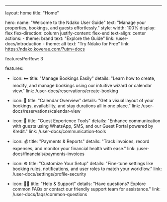 ---
layout: home
title: "Home"

hero:
  name: "Welcome to the Ndako User Guide"
  text: "Manage your properties, bookings, and guests effortlessly."
  style:
    width: 100%
    display: flex
    flex-direction: column
    justify-content: flex-end
    text-align: center
  actions:
    - theme: brand
      text: "Explore the Guide"
      link: /user-docs/introduction
    - theme: alt
      text: "Try Ndako for Free"
      link: https://ndako.koverae.com/?utm=docs

featuresPerRow: 3

features:
- icon: 🛏️
  title: "Manage Bookings Easily"
  details: "Learn how to create, modify, and manage bookings using our intuitive wizard or calendar view."
  link: /user-docs/reservations/create-booking

- icon: 📆
  title: "Calendar Overview"
  details: "Get a visual layout of your bookings, availability, and stay durations all in one place."
  link: /user-docs/reservations/calendar-view

- icon: 🏨
  title: "Guest Experience Tools"
  details: "Enhance communication with guests using WhatsApp, SMS, and our Guest Portal powered by Kredit."
  link: /user-docs/communication-tools

- icon: 💰
  title: "Payments & Reports"
  details: "Track invoices, record expenses, and monitor your financial health with ease."
  link: /user-docs/financials/payments-invoices

- icon: ⚙️
  title: "Customize Your Setup"
  details: "Fine-tune settings like booking rules, notifications, and user roles to match your workflow."
  link: /user-docs/settings/profile-security

- icon: 🙋🏽
  title: "Help & Support"
  details: "Have questions? Explore common FAQs or contact our friendly support team for assistance."
  link: /user-docs/faqs/common-questions
